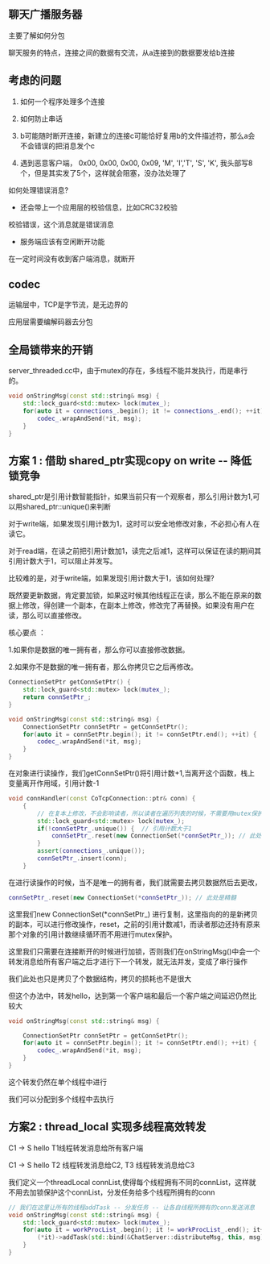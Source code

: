 ## 聊天广播服务器 

主要了解如何分包

聊天服务的特点，连接之间的数据有交流，从a连接到的数据要发给b连接

## 考虑的问题

1. 如何一个程序处理多个连接

2. 如何防止串话

3. b可能随时断开连接，新建立的连接c可能恰好复用b的文件描述符，那么a会不会错误的把消息发个c

4. 遇到恶意客户端， 0x00, 0x00, 0x00, 0x09, 'M', 'I','T', 'S', 'K', 我头部写8个，但是其实发了5个，这样就会阻塞，没办法处理了

如何处理错误消息?

- 还会带上一个应用层的校验信息，比如CRC32校验

校验错误，这个消息就是错误消息

- 服务端应该有空闲断开功能

在一定时间没有收到客户端消息，就断开

## codec 

运输层中，TCP是字节流，是无边界的

应用层需要编解码器去分包

## 全局锁带来的开销

server_threaded.cc中，由于mutex的存在，多线程不能并发执行，而是串行的。

```cpp
void onStringMsg(const std::string& msg) {
    std::lock_guard<std::mutex> lock(mutex_);
    for(auto it = connections_.begin(); it != connections_.end(); ++it) {
        codec_.wrapAndSend(*it, msg);
    }
}
```

## 方案 1 : 借助 shared_ptr实现copy on write  -- 降低锁竞争

shared_ptr是引用计数智能指针，如果当前只有一个观察者，那么引用计数为1,可以用shared_ptr::unique()来判断

对于write端，如果发现引用计数为1，这时可以安全地修改对象，不必担心有人在读它。

对于read端，在读之前把引用计数加1，读完之后减1，这样可以保证在读的期间其引用计数大于1，可以阻止并发写。

比较难的是，对于write端，如果发现引用计数大于1，该如何处理?

既然要更新数据，肯定要加锁，如果这时候其他线程正在读，那么不能在原来的数据上修改，得创建一个副本，在副本上修改，修改完了再替换。如果没有用户在读，那么可以直接修改。

核心要点 ： 

1.如果你是数据的唯一拥有者，那么你可以直接修改数据。

2.如果你不是数据的唯一拥有者，那么你拷贝它之后再修改。

```cpp
ConnectionSetPtr getConnSetPtr() {
    std::lock_guard<std::mutex> lock(mutex_);
    return connSetPtr_;
}

void onStringMsg(const std::string& msg) {
    ConnectionSetPtr connSetPtr = getConnSetPtr();
    for(auto it = connSetPtr.begin(); it != connSetPtr.end(); ++it) {
        codec_.wrapAndSend(*it, msg);
    }
}
```

在对象进行读操作，我们getConnSetPtr()将引用计数+1,当离开这个函数，栈上变量离开作用域，引用计数-1

```cpp
void connHandler(const CoTcpConnection::ptr& conn) {
    {
        // 在复本上修改，不会影响读者，所以读者在遍历列表的时候，不需要用mutex保护
        std::lock_guard<std::mutex> lock(mutex_);
        if(!connSetPtr_.unique()) {  // 引用计数大于1
            connSetPtr_.reset(new ConnectionSet(*connSetPtr_)); // 此处是精髓
        }
        assert(connections_.unique());
        connSetPtr_.insert(conn);
    }
```
在进行读操作的时候，当不是唯一的拥有者，我们就需要去拷贝数据然后去更改，

```cpp
connSetPtr_.reset(new ConnectionSet(*connSetPtr_)); // 此处是精髓
```

这里我们new ConnectionSet(*connSetPtr_) 进行复制，这里指向的的是新拷贝的副本，可以进行修改操作，reset，之前的引用计数减1，而读者那边还持有原来那个对象的引用计数继续循环而不用进行mutex保护。

这里我们只需要在连接断开的时候进行加锁，否则我们在onStringMsg()中会一个转发消息给所有客户端之后才进行下一个转发，就无法并发，变成了串行操作

我们此处也只是拷贝了个数据结构，拷贝的损耗也不是很大

但这个办法中，转发hello，达到第一个客户端和最后一个客户端之间延迟仍然比较大

```cpp
void onStringMsg(const std::string& msg) {

    ConnectionSetPtr connSetPtr = getConnSetPtr();
    for(auto it = connSetPtr.begin(); it != connSetPtr.end(); ++it) {
        codec_.wrapAndSend(*it, msg);
    }
}
```

这个转发仍然在单个线程中进行

我们可以分配到多个线程中去执行

## 方案2 : thread_local 实现多线程高效转发

C1 -> S hello T1线程转发消息给所有客户端

C1 -> S hello T2 线程转发消息给C2, T3 线程转发消息给C3

我们定义一个threadLocal connList,使得每个线程拥有不同的connList，这样就不用去加锁保护这个connList，分发任务给多个线程所拥有的conn

```cpp
// 我们在这里让所有的线程addTask -- 分发任务 -- 让各自线程所拥有的conn发送消息
void onStringMsg(const std::string& msg) {
    std::lock_guard<std::mutex> lock(mutex_);
    for(auto it = workProcList_.begin(); it != workProcList_.end(); it++) {
        (*it)->addTask(std::bind(&ChatServer::distributeMsg, this, msg), "distribute msg");
    }
}
```

